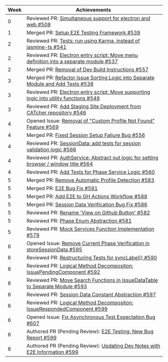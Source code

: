 | Week | Achievements                                                                                                                                 |
| ---- | -------------------------------------------------------------------------------------------------------------------------------------------- |
| 0    | Reviewed PR: [Simultaneous support for electron and web #508](https://github.com/CATcher-org/CATcher/pull/508)
| 1    | Merged PR: [Setup E2E Testing Framework #539](https://github.com/CATcher-org/CATcher/pull/539)
| 2    | Reviewed PR: [Tests: run using Karma, instead of jasmine-ts #541](https://github.com/CATcher-org/CATcher/issues/541)
| 2    | Reviewed PR: [Electron entry script: Move menu definition into a separate module #537](https://github.com/CATcher-org/CATcher/issues/537)
| 2    | Merged PR: [Removal of Dev Build Instructions #557](https://github.com/CATcher-org/CATcher/issues/557)
| 3    | Merged PR: [Refactor Issue Sorting Logic into Separate Module and Add Tests #538](https://github.com/CATcher-org/CATcher/pull/538) |
| 3    | Reviewed PR: [Electron entry script: Move supporting logic into utility functions #548](https://github.com/CATcher-org/CATcher/pull/548) |
| 3    | Reviewed PR: [Add Staging Site Deployment from CATcher repository #546](https://github.com/CATcher-org/CATcher/pull/546) |
| 4    | Opened Issue: [Removal of "Custom Profile Not Found" Feature #569](https://github.com/CATcher-org/CATcher/issues/569) |
| 4    | Merged PR: [Fixed Session Setup Faliure Bug #556](https://github.com/CATcher-org/CATcher/pull/556) |
| 4    | Reviewed PR: [SessionData: add tests for session validation logic #566](https://github.com/CATcher-org/CATcher/pull/566) |
| 4    | Reviewed PR: [AuthService: Abstract out logic for setting browser / window title #564](https://github.com/CATcher-org/CATcher/pull/564) |
| 4    | Reviewed PR: [Add Tests for Phase Service Logic #560](https://github.com/CATcher-org/CATcher/pull/560) |
| 5    | Merged PR: [Remove Automatic Profile Detection #583](https://github.com/CATcher-org/CATcher/pull/583) |
| 5    | Merged PR: [E2E Bug Fix #591](https://github.com/CATcher-org/CATcher/pull/591) |
| 5    | Merged PR: [Add E2E to GH Actions Workflow #588](https://github.com/CATcher-org/CATcher/pull/588) |
| 5    | Merged PR: [Session Data Verification Bug Fix #586](https://github.com/CATcher-org/CATcher/pull/586) |
| 5    | Reviewed PR: [Rename 'View on Github Button' #582](https://github.com/CATcher-org/CATcher/pull/582) |
| 5    | Reviewed PR: [Phase Enum Abstraction #581](https://github.com/CATcher-org/CATcher/pull/581) |
| 5    | Reviewed PR: [Mock Services Function Implementation #579](https://github.com/CATcher-org/CATcher/pull/579) |
| 6    | Opened Issue: [Remove Current Phase Verification in storeSessionData #595](https://github.com/CATcher-org/CATcher/issues/595) |
| 6    | Reviewed PR: [Restructuring Tests for syncLabel() #590](https://github.com/CATcher-org/CATcher/pull/590) |
| 6    | Reviewed PR: [Logical Method Decompositon: IssuePendingComponent #592](https://github.com/CATcher-org/CATcher/pull/592) |
| 6    | Reviewed PR: [Move Search Functions in IssueDataTable to Separate Module #593](https://github.com/CATcher-org/CATcher/pull/593) |
| 6    | Reviewed PR: [Session Data Constant Abstraction #597](https://github.com/CATcher-org/CATcher/pull/597) |
| 6    | Reviewed PR: [Logical Method Decompositon: IssueRespondedComponent #599](https://github.com/CATcher-org/CATcher/pull/599) |
| 6    | Opened Issue: [Fix Asynchronous Test Expectation Bug #607](https://github.com/CATcher-org/CATcher/pull/607) |
| 6    | Authored PR (Pending Review): [E2E Testing: New Bug Report #599](https://github.com/CATcher-org/CATcher/pull/596) |
| 6    | Authored PR (Pending Review): [Updating Dev Notes with E2E Information #599](https://github.com/CATcher-org/CATcher/pull/610) |